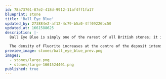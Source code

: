 ```yaml
---
id: 78a73701-07e2-418d-9912-11af4ff1fa17
blueprint: stone
title: 'Ball Eye Blue'
updated_by: 273884e2-af12-4c79-b5a0-4ff09226bc50
updated_at: 1661588625
description: |-
  Ball Eye Blue is simply one of the rarest of all British stones; it is also extremely beautiful. Quarried in Derbyshire, Ball Eye Blue is a rare vein of Limestone/Fluorite conglomerate. The vein in the marble varies in colour from Amethyst on the outer edge of the deposit to Royal Blue towards the middle.

  The density of Fluorite increases at the centre of the deposit intensifying the vivid blue colouration. There is currently only one single block of Ball Eye Blue available. It is the true jewel of Derbyshire.
preview_image: stones/ball_eye_blue_prev.png
images:
  - stones/large.png
  - stones/large-1661524401.png
published: true
---
```

